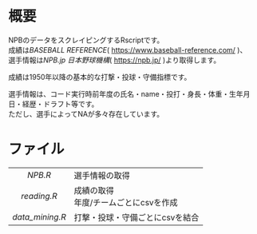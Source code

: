 # 概要
NPBのデータをスクレイピングするRscriptです。  
成績は*BASEBALL REFERENCE*( https://www.baseball-reference.com/ )、  
選手情報は*NPB.jp 日本野球機構*( https://npb.jp/ )より取得します。

成績は1950年以降の基本的な打撃・投球・守備指標です。 



選手情報は、コード実行時前年度の氏名・name・投打・身長・体重・生年月日・経歴・ドラフト等です。  
ただし、選手によってNAが多々存在しています。

# ファイル

|  |  | 
| :-: | - |
| *NPB.R* | 選手情報の取得 |
| *reading.R* | 成績の取得<br>年度/チームごとにcsvを作成 |
| *data_mining.R* | 打撃・投球・守備ごとにcsvを結合 |